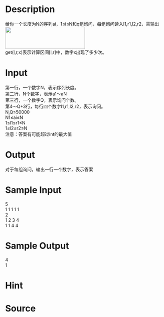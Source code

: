 
# Description

<div class="content"><div>给你一个长度为N的序列ai，1≤i≤N和q组询问，每组询问读入l1,r1,l2,r2，需输出<img src="/source/bzoj/5016/img/aHR0cHM6Ly9seWRzeS5jb20vSnVkZ2VPbmxpbmUvdXBsb2FkLzIwMTcwOS8xLnBuZw==.png" width="254" height="70" alt=""/></div>
<div></div>
<div>get(l,r,x)表示计算区间[l,r]中，数字x出现了多少次。</div>
<p></p></div>

# Input

<div class="content"><div>第一行，一个数字N，表示序列长度。</div>
<div>第二行，N个数字，表示a1～aN</div>
<div>第三行，一个数字Q，表示询问个数。</div>
<div>第4～Q+3行，每行四个数字l1,r1,l2,r2，表示询问。</div>
<div>N,Q≤50000</div>
<div>N1≤ai≤N</div>
<div>1≤l1≤r1≤N</div>
<div>1≤l2≤r2≤N</div>
<div>注意：答案有可能超过int的最大值</div>
<p></p></div>

# Output

<div class="content"><div>对于每组询问，输出一行一个数字，表示答案</div>
<p></p></div>

# Sample Input

<div class="content"><span class="sampledata">5<br/>
1 1 1 1 1<br/>
2<br/>
1 2 3 4<br/>
1 1 4 4</span></div>

# Sample Output

<div class="content"><span class="sampledata">4<br/>
1</span></div>

# Hint

<div class="content"><p></p></div>

# Source

<div class="content"><p><a href="problemset.php?search="></a></p></div>

